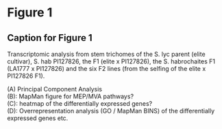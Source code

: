 # Figure 1

## Caption for Figure 1
Transcriptomic analysis from stem trichomes of the S. lyc parent (elite cultivar), S. hab PI127826, the F1 (elite x PI127826), the S. habrochaites F1 (LA1777 x PI127826) and the six F2 lines (from the selfing of the elite x PI127826 F1).  

(A) Principal Component Analysis   
(B): MapMan figure for MEP/MVA pathways?  
(C): heatmap of the differentially expressed genes?   
(D): Overrepresentation analysis (GO / MapMan BINS) of the differentially expressed genes etc.  
